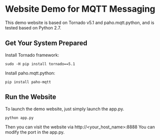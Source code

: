 Website Demo for MQTT Messaging
===

This demo website is based on Tornado v5.1 and paho.mqtt.python, and is tested based on Python 2.7.


## Get Your System Prepared

Install Tornado framework:
```
sudo -H pip install tornado==5.1
```

Install paho.mqtt.python:
```
pip install paho-mqtt
```

## Run the Website

To launch the demo website, just simply launch the app.py.
```
python app.py
```
Then you can visit the website via http://<your_host_name>:8888
You can modify the port in the app.py.



